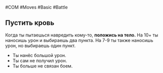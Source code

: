 #COM  #Moves #Basic #Battle 

## Пустить кровь
Когда ты пытаешься навредить кому-то, **положись на тело.** На 10+ ты наносишь урон и выбираешь два пункта. На 7-9 ты также наносишь урон, но выбираешь один пункт.
- Ты нанёс большой урон.
- Ты сам не получил урон.
- Ты больше не связан боем.
